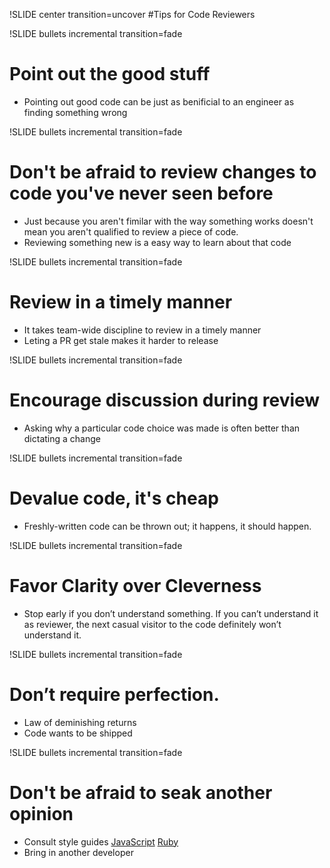 !SLIDE center transition=uncover
#Tips for Code Reviewers

!SLIDE bullets incremental transition=fade
# Point out the good stuff
* Pointing out good code can be just as benificial to an engineer as
finding something wrong


!SLIDE bullets incremental transition=fade
# Don't be afraid to review changes to code you've never seen before
* Just because you aren't fimilar with the way something works doesn't
mean you aren't qualified to review a piece of code.
* Reviewing something new is a easy way to learn about that code

!SLIDE bullets incremental transition=fade
# Review in a timely manner
* It takes team-wide discipline to review in a timely manner
* Leting a PR get stale makes it harder to release

!SLIDE bullets incremental transition=fade
# Encourage discussion during review
* Asking why a particular code choice was made is often better than
dictating a change

!SLIDE bullets incremental transition=fade
# Devalue code, it's cheap
* Freshly-written code can be thrown out; it happens, it should happen.

!SLIDE bullets incremental transition=fade
# Favor Clarity over Cleverness
* Stop early if you don’t understand something. If you can’t understand it as reviewer, the next casual visitor to the code definitely won’t understand it.

!SLIDE bullets incremental transition=fade
# Don’t require perfection.
* Law of deminishing returns
* Code wants to be shipped

!SLIDE bullets incremental transition=fade
# Don't be afraid to seak another opinion
* Consult style guides [JavaScript](http://source.tstmedia.com/jsstyle)
[Ruby](https://github.com/styleguide/ruby)
* Bring in another developer


